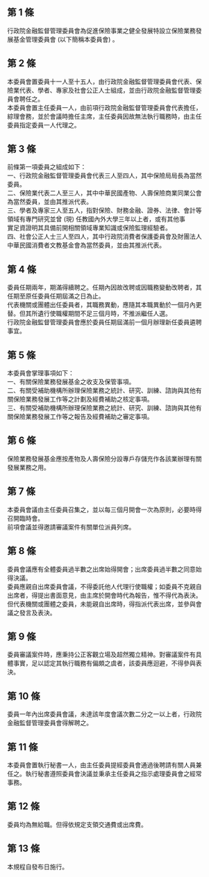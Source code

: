 第 1 條
-------
行政院金融監督管理委員會為促進保險事業之健全發展特設立保險業務發  
展基金管理委員會 (以下簡稱本委員會) 。

第 2 條
-------
本委員會置委員十一人至十五人，由行政院金融監督管理委員會代表、保  
險業代表、學者、專家及社會公正人士組成，並由行政院金融監督管理委  
員會聘任之。  
本委員會置主任委員一人，由前項行政院金融監督管理委員會代表擔任，  
綜理會務，並於會議時擔任主席，主任委員因故無法執行職務時，由主任  
委員指定委員一人代理之。

第 3 條
-------
前條第一項委員之組成如下：  
一、行政院金融監督管理委員會代表三人至四人，其中保險局局長為當然  
    委員。  
二、保險業代表二人至三人，其中中華民國產物、人壽保險商業同業公會  
    為當然委員，並由其推派代表。  
三、學者及專家三人至五人，指對保險、財務金融、證券、法律、會計等  
    領域有專門研究並曾 (現) 任教國內外大學三年以上者，或有其他事  
    實足資證明其具備前開相關領域專業知識或保險監理經驗者。  
四、社會公正人士三人至四人，其中行政院消費者保護委員會及財團法人  
    中華民國消費者文教基金會為當然委員，並由其推派代表。

第 4 條
-------
委員任期兩年，期滿得續聘之。任期內因故改聘或因職務變動改聘者，其  
任期至原任委員任期屆滿之日為止。  
代表機關或團體出任委員者，其職務異動，應隨其本職異動於一個月內更  
替。但其所遺行使職權期間不足三個月時，不推派繼任人選。  
行政院金融監督管理委員會應於委員任期屆滿前一個月辦理新任委員遴聘  
事宜。

第 5 條
-------
本委員會掌理事項如下：  
一、有關保險業務發展基金之收支及保管事項。  
二、有關受補助機構所辦理保險業務之統計、研究、訓練、諮詢與其他有  
    關保險業務發展工作等之計劃及經費補助之核定事項。  
三、有關受補助機構所辦理保險業務之統計、研究、訓練、諮詢與其他有  
    關保險業務發展工作等之報告及經費補助之審定事項。

第 6 條
-------
保險業務發展基金應按產物及人壽保險分設專戶存儲充作各該業辦理有關  
發展業務之用。

第 7 條
-------
本委員會議由主任委員召集之，並以每三個月開會一次為原則，必要時得  
召開臨時會。  
前項會議並得邀請審議案件有關單位派員列席。

第 8 條
-------
委員會議應有全體委員過半數之出席始得開會；出席委員過半數之同意始  
得決議。  
委員應親自出席委員會議，不得委託他人代理行使職權；如委員不克親自  
出席者，得提出書面意見，由主席於開會時代為報告，惟不得代為表決。  
但代表機關或團體之委員，未能親自出席時，得指派代表出席，並參與會  
議之發言及表決。

第 9 條
-------
委員審議案件時，應秉持公正客觀立場及超然獨立精神。對審議案件有具  
體事實，足以認定其執行職務有偏頗之虞者，該委員應迴避，不得參與表  
決。

第 10 條
--------
委員一年內出席委員會議，未達該年度會議次數二分之一以上者，行政院  
金融監督管理委員會得解聘之。

第 11 條
--------
本委員會置執行秘書一人，由主任委員提經委員會通過後聘請有關人員兼  
任之。執行秘書遵照委員會決議並秉承主任委員之指示處理委員會之經常  
事務。

第 12 條
--------
委員均為無給職。但得依規定支領交通費或出席費。

第 13 條
--------
本規程自發布日施行。

